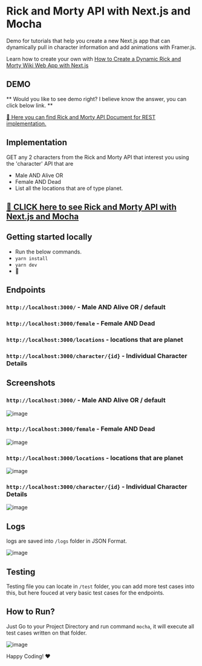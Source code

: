 # Rick and Morty API with Next.js and Mocha

Demo for tutorials that help you create a new Next.js app that can dynamically pull in character information and add animations with Framer.js.

Learn how to create your own with [How to Create a Dynamic Rick and Morty Wiki Web App with Next.js](https://github.com/TravelXML/RICK-AND-MORTY-API-NEXT)


## DEMO

** Would you like to see demo right? I believe know the answer, you can click below link. **

[🖕 Here you can find Rick and Morty API Document for REST implementation.](https://rickandmortyapi.com/documentation/#rest)

## Implementation

GET any 2 characters from the Rick and Morty API that interest you using the 'character' API that are
* Male AND Alive OR
* Female AND Dead
* List all the locations that are of type planet.

## [🤞 CLICK here to see Rick and Morty API with Next.js and Mocha](https://rickmortyapi-next.vercel.app/)


## Getting started locally
* Run the below commands.
* `yarn install`
* `yarn dev`
* 🚀

## Endpoints

### `http://localhost:3000/` - Male AND Alive OR / default
### `http://localhost:3000/female` - Female AND Dead
### `http://localhost:3000/locations` - locations that are planet
### `http://localhost:3000/character/{id}` - Individual Character Details

## Screenshots

### `http://localhost:3000/` - Male AND Alive OR / default


![image](https://user-images.githubusercontent.com/8361967/148732362-a39e3e36-3e16-4117-8974-5f0884ee803f.png)

### `http://localhost:3000/female` - Female AND Dead


![image](https://user-images.githubusercontent.com/8361967/148732431-93214111-03f7-433f-8fec-8de3e3a2bfe5.png)


### `http://localhost:3000/locations` - locations that are planet


![image](https://user-images.githubusercontent.com/8361967/148732488-1c9adc44-bed2-44b8-bf74-47d66510ca41.png)

### `http://localhost:3000/character/{id}` - Individual Character Details


![image](https://user-images.githubusercontent.com/8361967/148732523-798d58b9-ce5d-4b4c-8606-527c8e17d1f5.png)


## Logs

logs are saved into `/logs` folder in JSON Format.


![image](https://user-images.githubusercontent.com/8361967/148732767-d11784be-8029-4e61-895f-5ba18c609eda.png)


## Testing

Testing file you can locate in `/test` folder, you can add more test cases into this, but here fouced at very basic test cases for the endpoints.

## How to Run?

Just Go to your Project Directory and run command `mocha`, it will execute all test cases written on that folder.


![image](https://user-images.githubusercontent.com/8361967/148737388-20ad8c0c-6515-4f16-bab0-73f79c0e9531.png)


Happy Coding! ❤️


